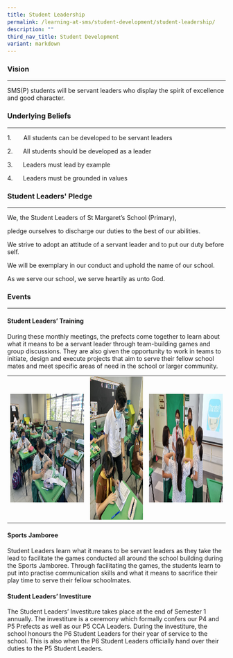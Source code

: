 ```yaml
---
title: Student Leadership
permalink: /learning-at-sms/student-development/student-leadership/
description: ""
third_nav_title: Student Development
variant: markdown
---
```

### Vision
__________________________________________________________


SMS(P) students will be servant leaders who display the spirit of excellence and good character.

  

### Underlying Beliefs
__________________________________________________________


1.&nbsp;&nbsp;&nbsp;&nbsp;&nbsp;&nbsp;&nbsp;All students can be developed to be servant leaders  

2.&nbsp;&nbsp;&nbsp;&nbsp;&nbsp;&nbsp;All students should be developed as a leader

3.&nbsp;&nbsp;&nbsp;&nbsp;&nbsp;&nbsp;Leaders must lead by example

4.&nbsp;&nbsp;&nbsp;&nbsp;&nbsp;&nbsp;Leaders must be grounded in values



### Student Leaders' Pledge
__________________________________________________________



We, the Student Leaders of St Margaret’s School (Primary),

pledge ourselves to discharge our duties to the best of our abilities.

We strive to adopt an attitude of a servant leader and to put our duty before self.

We will be exemplary in our conduct&nbsp;and uphold the name of our school.

As we serve our school, we serve heartily as unto God.&nbsp;&nbsp;

  

### Events
__________________________________________________________


#### Student Leaders’ Training

During these monthly meetings, the prefects come together to learn about what it means to be a servant leader through team-building games and group discussions. They are also given the opportunity to work in teams to initiate, design and execute projects that aim to serve their fellow school mates and meet specific areas of need in the school or larger community.  

<table>
<tbody><tr>
		<td><img alt="childday01" src="/images/Student%20Development/stdleaderstraining1.jpg" style="width:450px;height:250px;"><b></b></td>
		<td><img alt="childday02" src="/images/Student%20Development/stdleaderstraining2.jpg" style="width:320px;height:330px;"><b></b></td>
	<td><img alt="childday02" src="/images/Student%20Development/stdleaderstraining3.jpeg" style="width:450px;height:250px;"><b></b></td>
</tr></tbody></table>

#### Sports Jamboree

Student Leaders learn what it means to be servant leaders as they take the lead to facilitate the games conducted all around the school building during the Sports Jamboree. Through facilitating the games, the students learn to put into practise communication skills and what it means to sacrifice their play time to serve their fellow schoolmates.

#### Student Leaders’ Investiture

The Student Leaders’ Investiture takes place at the end of Semester 1 annually. The investiture is a ceremony which formally confers our P4 and P5 Prefects as well as our P5 CCA Leaders. During the investiture, the school honours the P6 Student Leaders for their year of service to the school. This is also when the P6 Student Leaders officially hand over their duties to the P5 Student Leaders.

